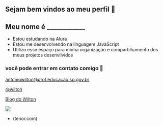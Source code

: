 ## Sejam bem vindos ao meu perfil 💙




## Meu nome é ____________


- Estou estudando na Alura
- Estou me desenvolvendo na linguagem JavaScript
- Utilizo esse espaço para minha organização e compartilhamento dos meus projetos desenvilvidos

### você pode entrar em contato comigo 📧

antoniowilton@prof.educacao.sp.gov.br

[@wilton](https://x.com/wiltoncabral)

[Blog do Wilton](https://wilton01.blogspot.com/)

![](https://media.tenor.com/FUPAM32pcXEAAAAM/waves.gif)
- (tenor.com)



